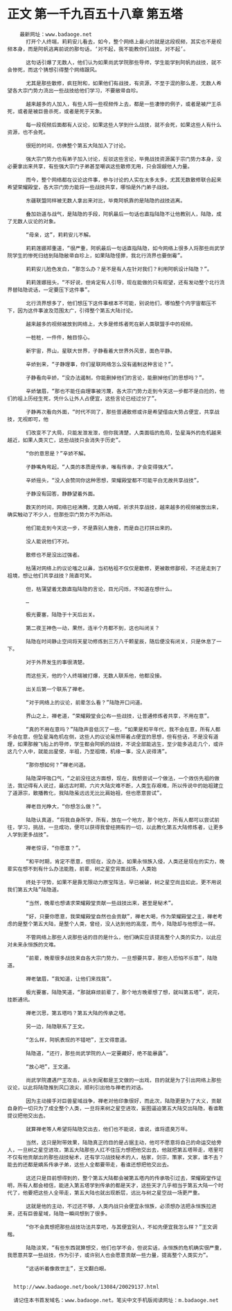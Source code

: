 # 正文 第一千九百五十八章 第五塔
        最新网址：www.badaoge.net
          打开个人终端，莉莉安儿看去，如今，整个网络上最火的就是这段视频，其实也不是视频本身，而是阿帆逃离前说的那句话，‘对不起，我不能教你们战技，对不起’。
      
          这句话引爆了无数人，他们认为如果尚武学院那些导师，学生能学到阿帆的战技，就不会惨死，而这个猜想引得整个网络跟风。
      
          尤其是那些散修，疯狂附和，如果他们有战技，有资源，不至于混的那么差，无数人希望各大宗门势力流出一些战技给他们学习，不要敝帚自珍。
      
          越来越多的人加入，有些人将一些视频传上去，都是一些凄惨的例子，或者是被尸王杀死，或者是被巨兽杀死，或者是死于天象。
      
          每一段视频后面都有人议论，如果这些人学到什么战技，就不会死，如果这些人有什么资源，也不会死。
      
          很短的时间，仿佛整个第五大陆加入了讨论。
      
          强大宗门势力也有弟子加入讨论，反驳这些言论，毕竟战技资源属于宗门势力本身，没必要拿出来共享，有些强大宗门子弟甚至嘲讽这些散修无用，只会觊觎他人力量。
      
          而今，整个网络都在议论这件事，参与讨论的人实在太多太多，尤其无数散修联合起来希望荣耀殿堂，各大宗门势力能将一些战技共享，哪怕是外门弟子战技。
      
          东疆联盟同样被无数人拿出来对比，毕竟阿帆靠的是陆隐的战技逃离。
      
          叠加劲道与战气，是陆隐的手段，阿帆最后一句话也直指陆隐不让他教别人，陆隐，成了无数人议论的对象。
      
          “母亲，这”，莉莉安儿不解。
      
          莉莉莲娜郑重道，“很严重，阿帆最后一句话直指陆隐，如今网络上很多人将那些尚武学院学生的惨死归结到陆隐敝帚自珍上，如果陆隐怪罪，我北行流界也要倒霉”。
      
          莉莉安儿脸色发白，“那怎么办？是不是有人在针对我们？利用阿帆设计陆隐？”。
      
          莉莉莲娜摇头，“不好说，但肯定有人引导，现在能做的只有观望，还有发动整个北行流界替陆隐说话，一定要压下这件事”。
      
          北行流界想多了，他们想压下这件事根本不可能，别说他们，哪怕整个内宇宙都压不下，因为这件事波及范围太广，引得整个第五大陆讨论。
      
          越来越多的视频被放到网络上，大多是修炼者死在新人类联盟手中的视频。
      
          一桩桩，一件件，触目惊心。
      
          新宇宙，界山，星联大世界，子静看着大世界外风景，面色平静。
      
          辛娇到来，“子静理事，你们星联网络怎么没有遏制这种言论？”。
      
          子静看向辛娇，“没办法遏制，你能删掉他们的言论，能删掉他们的思想吗？”。
      
          辛娇皱眉，“那也不能任由理事被污蔑，各大宗门势力走到今天这一步都不是白捡的，他们的祖上历经生死，凭什么让外人占便宜，这些言论已经过分了”。
      
          子静再次看向外面，“时代不同了，那些普通散修或许是希望借由大势占便宜，共享战技，无视即可，他
      
          们改变不了大局，只能发泄发泄，但你我清楚，人类面临的危局，坠星海外的危机越来越近，如果人类灭亡，这些战技只会消失于历史”。
      
          “你的意思是？”辛娇不解。
      
          子静嘴角弯起，“人类的本质是传承，唯有传承，才会变得强大”。
      
          辛娇摇头，“没人会赞同你这种思想，荣耀殿堂都不可能平白无故共享战技”。
      
          子静没有回答，静静望着外面。
      
          数天的时间，网络已经沸腾，无数人呐喊，祈求共享战技，越来越多的视频被放出来，确实触动了不少人，但那些宗门势力不为所动。
      
          他们能走到今天这一步，不是靠别人施舍，而是自己打拼出来的。
      
          没人能说他们不对。
      
          散修也不是没出过强者。
      
          枯蒲对网络上的议论嗤之以鼻，当初枯祖不仅仅是散修，更被散修鄙视，不还是走到了祖境，想让他们共享战技？简直可笑。
      
          但，枯蒲望着无数直指陆隐的言论，目光闪烁，不知道在想什么。
      
          …
      
          极光要塞，陆隐于十天后出关。
      
          第二夜王神色一动，果然，连半个月都不到，这也叫闭关？
      
          陆隐在时间静止空间将天星功修炼到三万八千颗星辰，随后便没有闭关，只是休息了一下。
      
          对于外界发生的事很清楚。
      
          而这些天，他的个人终端被打爆，无数人联系他，他都没接。
      
          出关后第一个联系了禅老。
      
          “对于网络上的议论，前辈怎么看？”陆隐开口问道。
      
          界山之上，禅老道，“荣耀殿堂会公布一些战技，让普通修炼者共享，不用在意”。
      
          “真的不用在意吗？”陆隐声音低沉了一些，“如果是和平年代，我不会在意，所有人都不会在意，但坠星海危机在侧，这些人的议论虽然带着占便宜的思想，但有些话，不是没有道理，如果那艘飞船上的导师，学生都会阿帆的战技，不说全部能逃生，至少能多逃走几个，或许这几个人中，就能出星使，半祖，乃至祖境，机缘一事，没人说得清”。
      
          “那你想如何？”禅老问道。
      
          陆隐深呼吸口气，“之前没往这方面想，现在，我想尝试一个做法，一个效仿先祖的做法，我记得有人说过，最远古时期，六片大陆灾难不断，人类生存艰难，所以传说中的始祖建立了道源宗，散播教化，我陆隐虽远远无比比肩始祖，但也愿意尝试”。
      
          禅老目光睁大，“你想怎么做？”。
      
          陆隐认真道，“将我自身所学，所有，放在一个地方，那个地方，所有人都可以尝试前往，学习，挑战，一旦成功，便可以获得我曾经拥有的一切，以此教化第五大陆修炼者，让更多人学到更多战技”。
      
          禅老惊讶，“你愿意？”。
      
          “和平时期，肯定不愿意，但现在，没办法，如果永恒族入侵，人类还是现在的实力，晚辈实在想不到有什么办法能胜，前辈，树之星空背面战场，人类始
      
          终处于守势，如果不是靠无限动力原宝阵法，早已被破，树之星空尚且如此，更不用说我们第五大陆”陆隐道。
      
          “当然，晚辈也想请求荣耀殿堂贡献一些战技出来，甚至是秘术”。
      
          “好，只要你愿意，我荣耀殿堂自然也会贡献”，禅老大喝，作为荣耀殿堂之主，禅老考虑的是整个第五大陆，是整个人类，曾经，没人达到他的高度，而今，陆隐却与他想法一样。
      
          不管网络上那些人说那些话的目的是什么，他们确实应该提高整个人类的实力，以此应对未来永恒族的灾难。
      
          “前辈，晚辈很多战技来自各大宗门势力，一旦想要共享，那些人恐怕不乐意”，陆隐道。
      
          禅老皱眉，“我知道，让他们来找我”。
      
          极光要塞，陆隐笑道，“那就麻烦前辈了，那个地方晚辈想了想，就叫第五塔”，说完，挂断通讯。
      
          禅老沉思，第五塔吗？第五大陆的传承之塔。
      
          另一边，陆隐联系了王文。
      
          “怎么样，阿帆表现的不错吧”，王文得意道。
      
          陆隐道，“还行，那些尚武学院的人一定要藏好，绝不能暴露”。
      
          “放心吧”，王文道。
      
          尚武学院遭遇尸王攻击，从头到尾都是王文做的一出戏，目的就是为了引出网络上那些议论，以此将陆隐推到风口浪尖，顺利引出他与禅老的对话。
      
          因为主动接手对巨兽星域战争，禅老对他印象很好，而此次，陆隐更是为了大义，贡献自身的一切只为了成全整个人类，一旦将来树之星空进攻，妄图逼迫第五大陆交出陆隐，看谁敢提议把他交出去。
      
          就算禅老等人希望将陆隐交出去，他们也不能说，谁说，谁将遗臭万年。
      
          当然，这只是附带效果，陆隐真正的目的是占据主动，他可不愿意将自己的命运交给旁人，一旦树之星空进攻，第五大陆那些人扛不住压力想把他交出去，他就把第五塔带走，塔里可不仅有他贡献出的那些战技秘术，还有学习战技秘术的人，枯家，剑宗，策家，文家，谁不去？能去的还都是嫡系传承子弟，这些人全都要带走，看谁还想把他交出去。
      
          这还只是目前想得到的，整个第五大陆都会被第五塔内的传承吸引过去，荣耀殿堂作证明，所有人都会相信，能进入第五塔学到传承的都是天才，这些天才几乎相当于第五大陆一个时代了，他要把这些人全带走，第五大陆也就出现断层，远比与树之星空战一场更严重。
      
          这就是他的主动，不过还不够，人类内战只会便宜永恒族，必须想办法把永恒族拉进来，还有巨兽星域，陆隐一瞬间想到了很多。
      
          “你不会真想把那些战技功法共享吧，与其便宜别人，不如先便宜我怎么样？”王文调楷。
      
          陆隐淡笑，“有些东西就算想交，他们也学不会，但说实话，永恒族的危机确实很严重，我愿意共享一些战技，作为引子，或许别人也会愿意贡献一些力量，提高整个人类实力”。
      
          “这话听着像救世主”，王文翻白眼。
      
      
      http://www.badaoge.net/book/13084/20029137.html
      
      请记住本书首发域名：www.badaoge.net。笔尖中文手机版阅读网址：m.badaoge.net